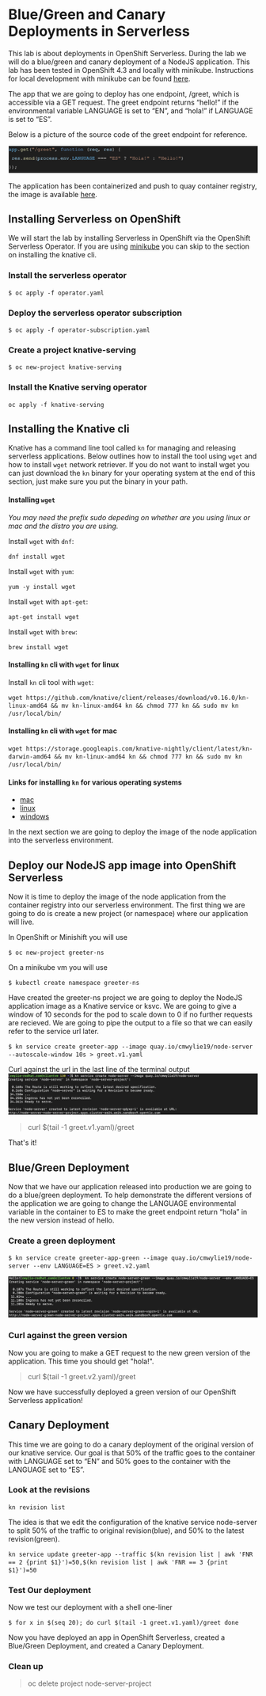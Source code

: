 # Blue/Green and Canary Deployments in Serverless
This lab is about deployments in OpenShift Serverless. During the lab we will do a blue/green and canary deployment of a NodeJS application. This lab has been tested in OpenShift 4.3 and locally with minikube.  Instructions for local development with minikube can be found [here](https://gitlab.consulting.redhat.com/appdev-coe/cloud-native-appdev-enablement/serverless-enablement/introduction/-/blob/master/minikube.md).


The app that we are going to deploy has one endpoint, /greet, which is accessible via a GET request. The greet endpoint returns “hello!” if the environmental variable LANGUAGE is set to “EN”, and “hola!” if LANGUAGE is set to “ES”.   

Below is a picture of the source code of the greet endpoint for reference.   
   
   ![Greet Endpoint](greet.png)

The application has been containerized and push to quay container registry, the image is available [here](quay.io/cmwylie19/node-server).   


## Installing Serverless on OpenShift
We will start the lab by installing Serverless in OpenShift via the OpenShift Serverless Operator. If you are using [minikube](https://gitlab.consulting.redhat.com/appdev-coe/cloud-native-appdev-enablement/serverless-enablement/introduction/-/blob/master/minikube.md) you can skip to the section on installing the knative cli.

### Install the serverless operator
```
$ oc apply -f operator.yaml   
```

### Deploy the serverless operator subscription
```
$ oc apply -f operator-subscription.yaml   
```

### Create a project knative-serving
```
$ oc new-project knative-serving   
```

### Install the Knative serving operator
```
oc apply -f knative-serving
```

## Installing the Knative cli
Knative has a command line tool called `kn` for managing and releasing serverless applications. Below outlines how to install the tool using `wget` and how to install `wget`  network retriever. If you do not want to install wget you can just download the `kn` binary for your operating system at the end of this section, just make sure you put the binary in your path. 

#### Installing `wget`   
_You may need the prefix sudo depeding on whether are you using linux or mac and the distro you are using._   
   
Install `wget` with `dnf`:
```
dnf install wget
```

Install `wget` with `yum`:
```
yum -y install wget
```

Install `wget` with `apt-get`:
```
apt-get install wget
```

Install `wget` with `brew`:
```
brew install wget
```

#### Installing `kn` cli with `wget` for linux

Install `kn` cli tool with `wget`:
```
wget https://github.com/knative/client/releases/download/v0.16.0/kn-linux-amd64 && mv kn-linux-amd64 kn && chmod 777 kn && sudo mv kn /usr/local/bin/
```

#### Installing `kn` cli with `wget` for mac
```
wget https://storage.googleapis.com/knative-nightly/client/latest/kn-darwin-amd64 && mv kn-linux-amd64 kn && chmod 777 kn && sudo mv kn /usr/local/bin/
```


#### Links for installing `kn` for various operating systems
- [mac](https://storage.googleapis.com/knative-nightly/client/latest/kn-darwin-amd64)
- [linux](https://github.com/knative/client/releases/download/v0.16.0/kn-linux-amd64) 
- [windows](https://storage.googleapis.com/knative-nightly/client/latest/kn-windows-amd64.exe)

In the next section we are going to deploy the image of the node application into the serverless environment.   

## Deploy our NodeJS app image into OpenShift Serverless
Now it is time to deploy the image of the node application from the container registry into our serverless environment. The first thing we are going to do is create a new project (or namespace) where our application will live.   

In OpenShift or Minishift you will use

```
$ oc new-project greeter-ns
```

On a minikube vm you will use
```
$ kubectl create namespace greeter-ns
```

Have created the greeter-ns project we are going to deploy the NodeJS application image as a Knative service or ksvc. We are going to give a window of 10 seconds for the pod to scale down to 0 if no further requests are recieved. We are going to pipe the output to a file so that we can easily refer to the service url later.

``` 
$ kn service create greeter-app --image quay.io/cmwylie19/node-server --autoscale-window 10s > greet.v1.yaml
```

Curl against the url in the last line of the terminal output   
![terminal output](ksvc.png)   
> curl $(tail -1 greet.v1.yaml)/greet  

That's it!

## Blue/Green Deployment 
Now that we have our application released into production we are going to do a blue/green deployment. To help demonstrate the different versions of the application we are going to change the LANGUAGE environmental variable in the container to ES to make the greet endpoint return “hola” in the new version instead of hello.


### Create a green deployment
```  
$ kn service create greeter-app-green --image quay.io/cmwylie19/node-server --env LANGUAGE=ES > greet.v2.yaml
```

![terminal output](green.png)  

### Curl against the green version
Now you are going to make a GET request to the new green version of the application. This time you should get "hola!". 

> curl $(tail -1 greet.v2.yaml)/greet

Now we have successfully deployed a green version of our OpenShift Serverless application!

## Canary Deployment
This time we are going to do a canary deployment of the original version of our knative service. Our goal is that 50% of the traffic goes to the container with LANGUAGE set to “EN” and 50% goes to the container with the LANGUAGE set to “ES”.

### Look at the revisions
```
kn revision list
```
The idea is that we edit the configuration of the knative service node-server to split 50% of the traffic to original revision(blue), and 50% to the latest revision(green).

```
kn service update greeter-app --traffic $(kn revision list | awk 'FNR == 2 {print $1}')=50,$(kn revision list | awk 'FNR == 3 {print $1}')=50
```

### Test Our deployment
Now we test our deployment with a shell one-liner   
```
$ for x in $(seq 20); do curl $(tail -1 greet.v1.yaml)/greet done
```


Now you have deployed an app in OpenShift Serverless, created a Blue/Green Deployment, and created a Canary Deployment.

### Clean up
> oc delete project node-server-project